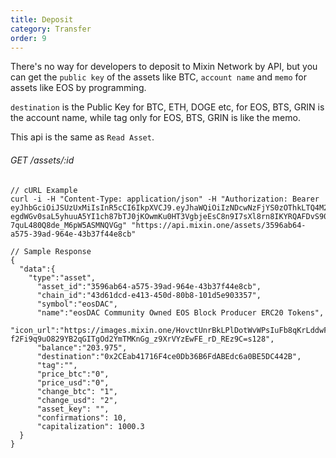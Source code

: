 ```yaml
---
title: Deposit
category: Transfer
order: 9
---
```


There's no way for developers to deposit to Mixin Network by API, but you can get the `public key` of the assets like BTC, `account name` and `memo` for assets like EOS by programming.

`destination` is the Public Key for BTC, ETH, DOGE etc, for EOS, BTS, GRIN is the account name, while tag only for EOS, BTS, GRIN is like the memo.

This api is the same as `Read Asset`.

###### GET /assets/:id

```
// cURL Example
curl -i -H "Content-Type: application/json" -H "Authorization: Bearer eyJhbGciOiJSUzUxMiIsInR5cCI6IkpXVCJ9.eyJhaWQiOiIzNDcwNzFjYS0zOThkLTQ4M2QtODc3MS1iNWVlNzZmNDRhZDMiLCJleHAiOjE1NTU3MzcxMDksImlhdCI6MTUyNDIwMTEwOSwiaXNzIjoiMWQxNWMzZDAtY2IxNy00NzJkLWJjNjItYjEwYjE1NTUzNzMyIn0.RdTBh-egdWGv0saL5yhuuA5YI1ch87bTJ0jKOwmKu0HT3VgbjeEsC8n9I7sXl8rn8IKYRQAFDvS90RUSN0aVV0J2t0L3HLEXN5gLW7eAOM4PsJP4HgkAUreHbRVg1uDSKGtrFfnZ7CoIg5HId-7quL480Q8de_M6pW5ASMNQVGg" "https://api.mixin.one/assets/3596ab64-a575-39ad-964e-43b37f44e8cb"
```

```
// Sample Response
{  
  "data":{  
    "type":"asset",
      "asset_id":"3596ab64-a575-39ad-964e-43b37f44e8cb",
      "chain_id":"43d61dcd-e413-450d-80b8-101d5e903357",
      "symbol":"eosDAC",
      "name":"eosDAC Community Owned EOS Block Producer ERC20 Tokens",
      "icon_url":"https://images.mixin.one/HovctUnrBkLPlDotWvWPsIuFb8qKrLddwF5-f2Fi9q9uO829YB2qGITgOd2YmTMKnGg_z9XrVYzEwFE_rD_REz9C=s128",
      "balance":"203.975",
      "destination":"0x2CEab41716F4ce0Db36B6FdABEdc6a0BE5DC442B",
      "tag":"",
      "price_btc":"0",
      "price_usd":"0",
      "change_btc": "1",
      "change_usd": "2",
      "asset_key": "",
      "confirmations": 10,
      "capitalization": 1000.3 
  }
}
```
